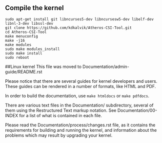 ## Compile the kernel
```
sudo apt-get install git libncurses5-dev libncursesw5-dev libelf-dev libnl-3-dev libssl-dev  
git clone https://github.com/kdkalvik/Atheros-CSI-Tool.git
cd Atheros-CSI-Tool
make menuconfig
make -j16
make modules
sudo make modules_install
sudo make install 
sudo reboot
```

##Linux kernel
This file was moved to Documentation/admin-guide/README.rst

Please notice that there are several guides for kernel developers and users.
These guides can be rendered in a number of formats, like HTML and PDF.

In order to build the documentation, use ``make htmldocs`` or
``make pdfdocs``.

There are various text files in the Documentation/ subdirectory,
several of them using the Restructured Text markup notation.
See Documentation/00-INDEX for a list of what is contained in each file.

Please read the Documentation/process/changes.rst file, as it contains the
requirements for building and running the kernel, and information about
the problems which may result by upgrading your kernel.

